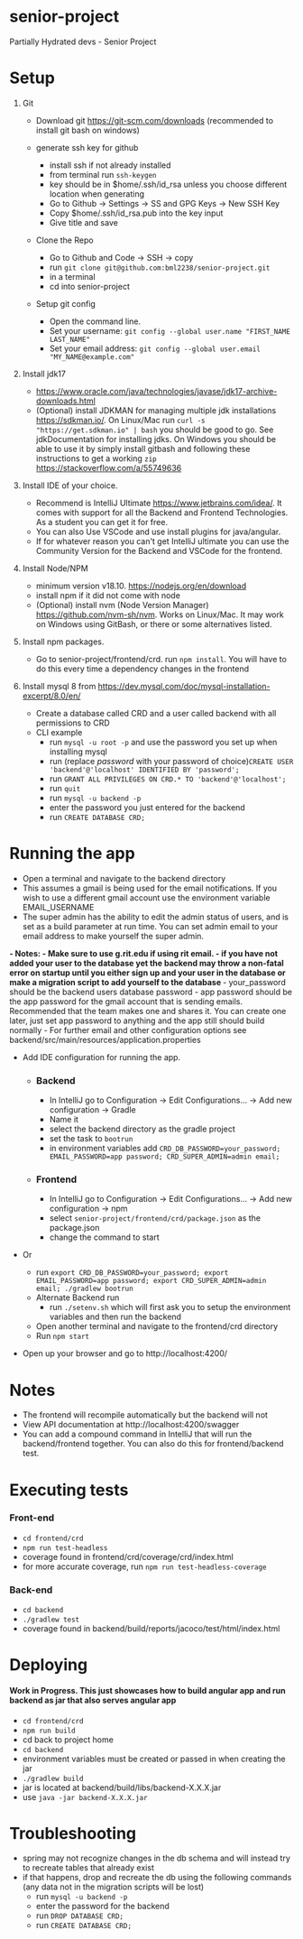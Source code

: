 # senior-project
Partially Hydrated devs - Senior Project

# Setup

1. Git
   - Download git https://git-scm.com/downloads (recommended to install git bash on windows)
   - generate ssh key for github
     - install ssh if not already installed
     - from terminal run `ssh-keygen`
     - key should be in $home/.ssh/id_rsa unless you choose different location when generating
     - Go to Github -> Settings -> SS and GPG Keys -> New SSH Key
     - Copy $home/.ssh/id_rsa.pub into the key input
     - Give title and save

   - Clone the Repo
     - Go to Github and Code -> SSH -> copy
     - run `git clone git@github.com:bml2238/senior-project.git`
     - in a terminal
     - cd into senior-project
   - Setup git config
     - Open the command line.
     - Set your username: `git config --global user.name "FIRST_NAME LAST_NAME"`
     - Set your email address: `git config --global user.email "MY_NAME@example.com"`
   
2. Install jdk17
   - https://www.oracle.com/java/technologies/javase/jdk17-archive-downloads.html
   - (Optional) install JDKMAN for managing multiple jdk installations https://sdkman.io/. On Linux/Mac run 
   `curl -s "https://get.sdkman.io" | bash` you should be good to go. See jdkDocumentation for installing jdks. 
   On Windows you should be able to use it by simply install gitbash and following these instructions to get a 
   working `zip` https://stackoverflow.com/a/55749636
   
3. Install IDE of your choice. 
   - Recommend is IntelliJ Ultimate https://www.jetbrains.com/idea/. It comes with support for all the Backend and 
   Frontend Technologies. As a student you can get it for free. 
   - You can also Use VSCode and use install plugins for java/angular. 
   - If for whatever reason you can't get IntelliJ ultimate you can use the Community Version for the Backend and 
   VSCode for the frontend.
   
4. Install Node/NPM
   - minimum version v18.10. https://nodejs.org/en/download
   - install npm if it did not come with node
   - (Optional) install nvm (Node Version Manager) https://github.com/nvm-sh/nvm. 
   Works on Linux/Mac. It may work on Windows using GitBash, or there or some alternatives listed.
   
5. Install npm packages.
   - Go to senior-project/frontend/crd. run `npm install`. You will have to do this every time a dependency changes in 
   the frontend
   
6. Install mysql 8 from https://dev.mysql.com/doc/mysql-installation-excerpt/8.0/en/
   - Create a database called CRD and a user called backend with all permissions to CRD
   - CLI example
     - run `mysql -u root -p` and use the password you set up when installing mysql
     - run (replace *password* with your password of choice)`CREATE USER 'backend'@'localhost' IDENTIFIED BY 'password';`
     - run `GRANT ALL PRIVILEGES ON CRD.* TO 'backend'@'localhost';`
     - run `quit`
     - run `mysql -u backend -p`
     - enter the password you just entered for the backend
     - run `CREATE DATABASE CRD;`

# Running the app
- Open a terminal and navigate to the backend directory
- This assumes a gmail is being used for the email notifications. If you wish to use a different gmail account use 
the environment variable EMAIL_USERNAME
- The super admin has the ability to edit the admin status of users, and is set as a build parameter at run time. 
You can set admin email to your email address to make yourself the super admin. 
<b> 
- Notes:
  - Make sure to use g.rit.edu if using rit email.
  - if you have not added your user to the database yet the backend may throw a non-fatal error on startup until you 
  either sign up and your user in the database or make a migration script to add yourself to the database
</b>
- your_password should be the backend users database password
- app password should be the app password for the gmail account that is sending emails. 
Recommended that the team makes one and shares it. You can create one later, just set app password to anything and 
the app still should build normally
- For further email and other configuration options see backend/src/main/resources/application.properties


- Add IDE configuration for running the app.
  - ### Backend
    - In IntelliJ go to Configuration -> Edit Configurations... -> Add new configuration -> Gradle
    - Name it 
    - select the backend directory as the gradle project
    - set the task to `bootrun`
    - in environment variables add `CRD_DB_PASSWORD=your_password; EMAIL_PASSWORD=app password; CRD_SUPER_ADMIN=admin email;`
  - ### Frontend
    - In IntelliJ go to Configuration -> Edit Configurations... -> Add new configuration -> npm
    - select `senior-project/frontend/crd/package.json` as the package.json
    - change the command to start
- Or 
  - run `export CRD_DB_PASSWORD=your_password; export EMAIL_PASSWORD=app password; export CRD_SUPER_ADMIN=admin email; ./gradlew bootrun`
  - Alternate Backend run
    - run `./setenv.sh` which will first ask you to setup the environment variables and then run the backend
  - Open another terminal and navigate to the frontend/crd directory
  - Run `npm start`
  

- Open up your browser and go to http://localhost:4200/

# Notes
- The frontend will recompile automatically but the backend will not
- View API documentation at http://localhost:4200/swagger
- You can add a compound command in IntelliJ that will run the backend/frontend together. 
You can also do this for frontend/backend test.

# Executing tests
### Front-end
- `cd frontend/crd`
- `npm run test-headless`
- coverage found in frontend/crd/coverage/crd/index.html
- for more accurate coverage, run `npm run test-headless-coverage`
### Back-end
- `cd backend`
- `./gradlew test`
- coverage found in backend/build/reports/jacoco/test/html/index.html

# Deploying
#### Work in Progress. This just showcases how to build angular app and run backend as jar that also serves angular app
- `cd frontend/crd`
- `npm run build`
- cd back to project home
- `cd backend`
- environment variables must be created or passed in when creating the jar
- `./gradlew build`
- jar is located at backend/build/libs/backend-X.X.X.jar
- use `java -jar backend-X.X.X.jar`

# Troubleshooting
- spring may not recognize changes in the db schema and will instead try to recreate tables that already exist
- if that happens, drop and recreate the db using the following commands (any data not in the migration scripts will be lost)
  - run `mysql -u backend -p`
  - enter the password for the backend
  - run `DROP DATABASE CRD;`
  - run `CREATE DATABASE CRD;`
